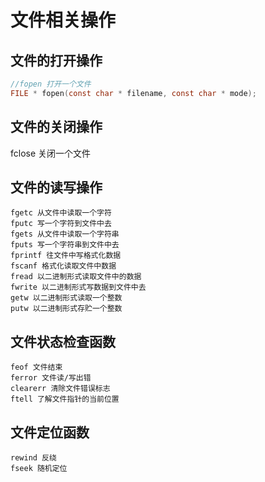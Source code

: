 # 文件相关操作

## 文件的打开操作

```c
//fopen 打开一个文件
FILE * fopen(const char * filename, const char * mode);
```

## 文件的关闭操作

fclose 关闭一个文件

## 文件的读写操作

    fgetc 从文件中读取一个字符
    fputc 写一个字符到文件中去
    fgets 从文件中读取一个字符串
    fputs 写一个字符串到文件中去
    fprintf 往文件中写格式化数据
    fscanf 格式化读取文件中数据
    fread 以二进制形式读取文件中的数据
    fwrite 以二进制形式写数据到文件中去
    getw 以二进制形式读取一个整数
    putw 以二进制形式存贮一个整数

## 文件状态检查函数

    feof 文件结束
    ferror 文件读/写出错
    clearerr 清除文件错误标志
    ftell 了解文件指针的当前位置

## 文件定位函数

    rewind 反绕
    fseek 随机定位
